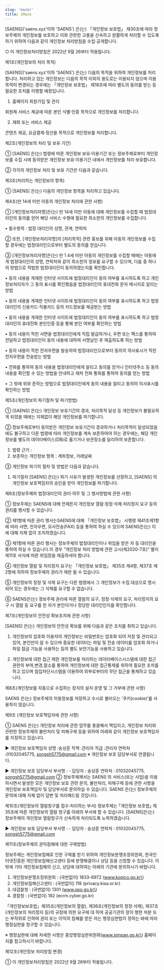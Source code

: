 ```yaml
---
slug: 'mazer'
title: iMaze
---
```


\[SAENS\]\('saens.xyz'이하 'SAENS'\) 은\(는\) 「개인정보 보호법」 제30조에 따라 정보주체의 개인정보를 보호하고 이와 관련한 고충을 신속하고 원활하게 처리할 수 있도록 하기 위하여 다음과 같이 개인정보 처리방침을 수립·공개합니다.

○ 이 개인정보처리방침은 2022년 9월 26부터 적용됩니다.

제1조\(개인정보의 처리 목적\)

\[SAENS\]\('saens.xyz'이하 'SAENS'\) 은\(는\) 다음의 목적을 위하여 개인정보를 처리합니다. 처리하고 있는 개인정보는 다음의 목적 이외의 용도로는 이용되지 않으며 이용 목적이 변경되는 경우에는 「개인정보 보호법」 제18조에 따라 별도의 동의를 받는 등 필요한 조치를 이행할 예정입니다.  

1. 홈페이지 회원가입 및 관리

회원제 서비스 제공에 따른 본인 식별·인증 목적으로 개인정보를 처리합니다.

2. 재화 또는 서비스 제공

콘텐츠 제공, 요금결제·정산을 목적으로 개인정보를 처리합니다.

제2조\(개인정보의 처리 및 보유 기간\)

① \[SAENS\] 은\(는\) 법령에 따른 개인정보 보유·이용기간 또는 정보주체로부터 개인정보를 수집 시에 동의받은 개인정보 보유·이용기간 내에서 개인정보를 처리·보유합니다.

② 각각의 개인정보 처리 및 보유 기간은 다음과 같습니다.

제3조\(처리하는 개인정보의 항목\)

① \[SAENS\] 은\(는\) 다음의 개인정보 항목을 처리하고 있습니다.

제4조\(만 14세 미만 아동의 개인정보 처리에 관한 사항\)

① \[개인정보처리자명\]은\(는\) 만 14세 미만 아동에 대해 개인정보를 수집할 때 법정대리인의 동의를 얻어 해당 서비스 수행에 필요한 최소한의 개인정보를 수집합니다.

• 필수항목 : 법정 대리인의 성명, 관계, 연락처

② 또한, \[개인정보처리자명\]의 \[처리목적\] 관련 홍보를 위해 아동의 개인정보를 수집할 경우에는 법정대리인으로부터 별도의 동의를 얻습니다.

③ \[개인정보처리자명\]은\(는\) 만 1 4세 미만 아동의 개인정보를 수집할 때에는 아동에게 법정대리인의 성명, 연락처와 같이 최소한의 정보를 요구할 수 있으며, 다음 중 하나의 방법으로 적법한 법정대리인이 동의하였는지를 확인합니다.

• 동의 내용을 게재한 인터넷 사이트에 법정대리인이 동의 여부를 표시하도록 하고 개인정보처리자가 그 동의 표시를 확인했음을 법정대리인의 휴대전화 문자 메시지로 알리는 방법

• 동의 내용을 게재한 인터넷 사이트에 법정대리인이 동의 여부를 표시하도록 하고 법정대리인의 신용카드·직불카드 등의 카드정보를 제공받는 방법

• 동의 내용을 게재한 인터넷 사이트에 법정대리인이 동의 여부를 표시하도록 하고 법정대리인의 휴대전화 본인인증 등을 통해 본인 여부를 확인하는 방법

• 동의 내용이 적힌 서면을 법정대리인에게 직접 발급하거나, 우편 또는 팩스를 통하여 전달하고 법정대리인이 동의 내용에 대하여 서명날인 후 제출하도록 하는 방법

• 동의 내용이 적힌 전자우편을 발송하여 법정대리인으로부터 동의의 의사표시가 적힌 전자우편을 전송받는 방법

• 전화를 통하여 동의 내용을 법정대리인에게 알리고 동의를 얻거나 인터넷주소 등 동의 내용을 확인할 수 있는 방법을 안내하고 재차 전화 통화를 통하여 동의를 얻는 방법

• 그 밖에 위와 준하는 방법으로 법정대리인에게 동의 내용을 알리고 동의의 의사표시를 확인하는 방법

제5조\(개인정보의 파기절차 및 파기방법\)

① \[SAENS\] 은\(는\) 개인정보 보유기간의 경과, 처리목적 달성 등 개인정보가 불필요하게 되었을 때에는 지체없이 해당 개인정보를 파기합니다.

② 정보주체로부터 동의받은 개인정보 보유기간이 경과하거나 처리목적이 달성되었음에도 불구하고 다른 법령에 따라 개인정보를 계속 보존하여야 하는 경우에는, 해당 개인정보를 별도의 데이터베이스\(DB\)로 옮기거나 보관장소를 달리하여 보존합니다.

1. 법령 근거 :
2. 보존하는 개인정보 항목 : 계좌정보, 거래날짜

③ 개인정보 파기의 절차 및 방법은 다음과 같습니다.

1. 파기절차
\[SAENS\] 은\(는\) 파기 사유가 발생한 개인정보를 선정하고, \[SAENS\] 의 개인정보 보호책임자의 승인을 받아 개인정보를 파기합니다.

제6조\(정보주체와 법정대리인의 권리·의무 및 그 행사방법에 관한 사항\)

① 정보주체는 SAENS에 대해 언제든지 개인정보 열람·정정·삭제·처리정지 요구 등의 권리를 행사할 수 있습니다.

② 제1항에 따른 권리 행사는SAENS에 대해 「개인정보 보호법」 시행령 제41조제1항에 따라 서면, 전자우편, 모사전송\(FAX\) 등을 통하여 하실 수 있으며 SAENS은\(는\) 이에 대해 지체 없이 조치하겠습니다.

③ 제1항에 따른 권리 행사는 정보주체의 법정대리인이나 위임을 받은 자 등 대리인을 통하여 하실 수 있습니다.이 경우 “개인정보 처리 방법에 관한 고시\(제2020-7호\)” 별지 제11호 서식에 따른 위임장을 제출하셔야 합니다.

④ 개인정보 열람 및 처리정지 요구는 「개인정보 보호법」 제35조 제4항, 제37조 제2항에 의하여 정보주체의 권리가 제한 될 수 있습니다.

⑤ 개인정보의 정정 및 삭제 요구는 다른 법령에서 그 개인정보가 수집 대상으로 명시되어 있는 경우에는 그 삭제를 요구할 수 없습니다.

⑥ SAENS은\(는\) 정보주체 권리에 따른 열람의 요구, 정정·삭제의 요구, 처리정지의 요구 시 열람 등 요구를 한 자가 본인이거나 정당한 대리인인지를 확인합니다.

제7조\(개인정보의 안전성 확보조치에 관한 사항\)

\[SAENS\] 은\(는\) 개인정보의 안전성 확보를 위해 다음과 같은 조치를 취하고 있습니다.

1. 개인정보의 암호화
이용자의 개인정보는 비밀번호는 암호화 되어 저장 및 관리되고 있어, 본인만이 알 수 있으며 중요한 데이터는 파일 및 전송 데이터를 암호화 하거나 파일 잠금 기능을 사용하는 등의 별도 보안기능을 사용하고 있습니다.

2. 개인정보에 대한 접근 제한
개인정보를 처리하는 데이터베이스시스템에 대한 접근권한의 부여,변경,말소를 통하여 개인정보에 대한 접근통제를 위하여 필요한 조치를 하고 있으며 침입차단시스템을 이용하여 외부로부터의 무단 접근을 통제하고 있습니다.

제8조\(개인정보를 자동으로 수집하는 장치의 설치·운영 및 그 거부에 관한 사항\)

SAENS 은\(는\) 정보주체의 이용정보를 저장하고 수시로 불러오는 ‘쿠키\(cookie\)’를 사용하지 않습니다.

제9조 \(개인정보 보호책임자에 관한 사항\)

① SAENS 은\(는\) 개인정보 처리에 관한 업무를 총괄해서 책임지고, 개인정보 처리와 관련한 정보주체의 불만처리 및 피해구제 등을 위하여 아래와 같이 개인정보 보호책임자를 지정하고 있습니다.

▶ 개인정보 보호책임자
성명 :송상훈
직책 :관리자
직급 :관리자
연락처 :01032045775, songsh5775@gmail.com
※ 개인정보 보호 담당부서로 연결됩니다.

▶ 개인정보 보호 담당부서
부서명 : -
담당자 : 송상훈
연락처 : 01032045775, songsh5775@gmail.com
② 정보주체께서는 SAENS 의 서비스\(또는 사업\)을 이용하시면서 발생한 모든 개인정보 보호 관련 문의, 불만처리, 피해구제 등에 관한 사항을 개인정보 보호책임자 및 담당부서로 문의하실 수 있습니다. SAENS 은\(는\) 정보주체의 문의에 대해 지체 없이 답변 및 처리해드릴 것입니다.

제10조\(개인정보의 열람청구를 접수·처리하는 부서\)
정보주체는 ｢개인정보 보호법｣ 제35조에 따른 개인정보의 열람 청구를 아래의 부서에 할 수 있습니다.
\[SAENS\]은\(는\) 정보주체의 개인정보 열람청구가 신속하게 처리되도록 노력하겠습니다.

▶ 개인정보 보호 담당부서
부서명 : -
담당자 : 송상훈
연락처 : 01032045775, songsh5775@gmail.com

제11조\(정보주체의 권익침해에 대한 구제방법\)

정보주체는 개인정보침해로 인한 구제를 받기 위하여 개인정보분쟁조정위원회, 한국인터넷진흥원 개인정보침해신고센터 등에 분쟁해결이나 상담 등을 신청할 수 있습니다. 이 밖에 기타 개인정보침해의 신고, 상담에 대하여는 아래의 기관에 문의하시기 바랍니다.

1. 개인정보분쟁조정위원회 : \(국번없이\) 1833-6972 \(www.kopico.go.kr\)
2. 개인정보침해신고센터 : \(국번없이\) 118 \(privacy.kisa.or.kr\)
3. 대검찰청 : \(국번없이\) 1301 \(www.spo.go.kr\)
4. 경찰청 : \(국번없이\) 182 \(ecrm.cyber.go.kr\)

「개인정보보호법」제35조\(개인정보의 열람\), 제36조\(개인정보의 정정·삭제\), 제37조\(개인정보의 처리정지 등\)의 규정에 의한 요구에 대 하여 공공기관의 장이 행한 처분 또는 부작위로 인하여 권리 또는 이익의 침해를 받은 자는 행정심판법이 정하는 바에 따라 행정심판을 청구할 수 있습니다.

※ 행정심판에 대해 자세한 사항은 중앙행정심판위원회\(www.simpan.go.kr\) 홈페이지를 참고하시기 바랍니다.

제12조\(개인정보 처리방침 변경\)

① 이 개인정보처리방침은 2022년 9월 26부터 적용됩니다.
